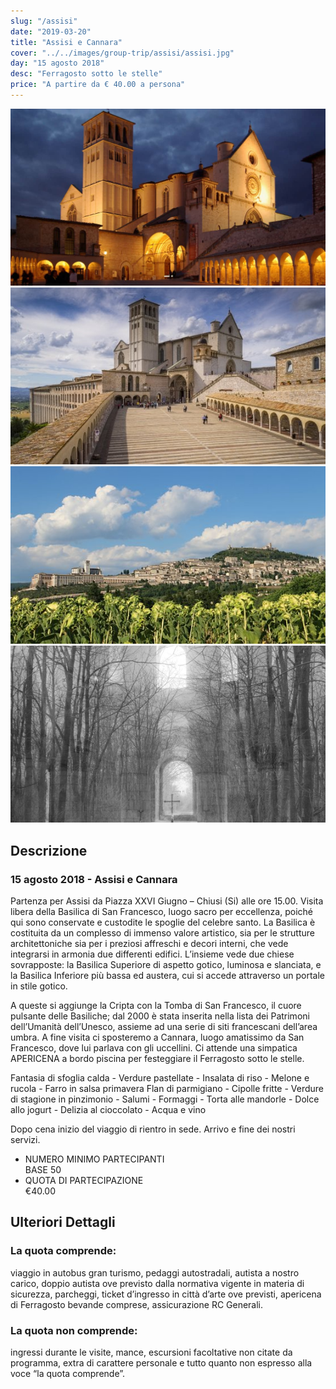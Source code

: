 ```yaml
---
slug: "/assisi"
date: "2019-03-20"
title: "Assisi e Cannara"
cover: "../../images/group-trip/assisi/assisi.jpg"
day: "15 agosto 2018"
desc: "Ferragosto sotto le stelle"
price: "A partire da € 40.00 a persona"
---
```


<div class="pictures">

![assisi 1](../../images/group-trip/assisi/assisi1.jpg)
![assisi 2](../../images/group-trip/assisi/assisi2.jpg)
![assisi 3](../../images/group-trip/assisi/assisi3.jpg)
![assisi 4](../../images/group-trip/assisi/assisi4.jpg)

</div>


<div class="copy">

## Descrizione

### 15 agosto 2018 - Assisi e Cannara
Partenza per Assisi da Piazza XXVI Giugno – Chiusi (Si) alle ore 15.00. Visita libera della Basilica di San Francesco, luogo sacro per eccellenza, poiché qui sono conservate e custodite le spoglie del celebre santo. La Basilica è costituita da un complesso di immenso valore artistico, sia per le strutture architettoniche sia per i preziosi affreschi e decori interni, che vede integrarsi in armonia due differenti edifici. L’insieme vede due chiese sovrapposte: la Basilica Superiore di aspetto gotico, luminosa e slanciata, e la Basilica Inferiore più bassa ed austera, cui si accede attraverso un portale in stile gotico.

A queste si aggiunge la Cripta con la Tomba di San Francesco, il cuore pulsante delle Basiliche; dal 2000 è stata inserita nella lista dei Patrimoni dell’Umanità dell’Unesco, assieme ad una serie di siti francescani dell’area umbra. A fine visita ci sposteremo a Cannara, luogo amatissimo da San Francesco, dove lui parlava con gli uccellini. Ci attende una simpatica APERICENA a bordo piscina per festeggiare il Ferragosto sotto le stelle.

Fantasia di sfoglia calda - Verdure pastellate - Insalata di riso - Melone e rucola -
Farro in salsa primavera Flan di parmigiano - Cipolle fritte - Verdure di stagione in pinzimonio - Salumi - Formaggi - Torta alle mandorle - Dolce allo jogurt - Delizia al cioccolato - Acqua e vino

Dopo cena inizio del viaggio di rientro in sede. Arrivo e fine dei nostri servizi.


<div class="quota">

+ <div class="left"> <span> NUMERO MINIMO PARTECIPANTI </span> </div> <div class="right"> <span> BASE 50 </span> </div> 
+ <div class="left"> <span> QUOTA DI PARTECIPAZIONE </span> </div> <div class="right"> <span> €40.00 </span> </div> 

</div>


## Ulteriori Dettagli

### La quota comprende:
viaggio in autobus gran turismo, pedaggi autostradali, autista a nostro carico, doppio autista ove previsto dalla normativa vigente in materia di sicurezza, parcheggi, ticket d’ingresso in città d’arte ove previsti, apericena di Ferragosto bevande comprese, assicurazione RC Generali.

### La quota non comprende:
ingressi durante le visite, mance, escursioni facoltative non citate da programma, extra di carattere personale e tutto quanto non espresso alla voce “la quota comprende”.

</div>
